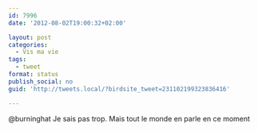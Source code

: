 ```yaml
---
id: 7996
date: '2012-08-02T19:00:32+02:00'

layout: post
categories:
  - Vis ma vie
tags:
  - tweet
format: status
publish_social: no
guid: 'http://tweets.local/?birdsite_tweet=231102199323836416'

---
```


@burninghat Je sais pas trop. Mais tout le monde en parle en ce moment